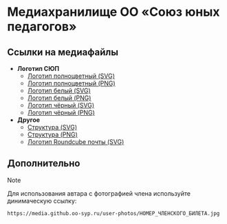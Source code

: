 # Медиахранилище ОО «Союз юных педагогов»

## Ссылки на медиафайлы
- **Логотип СЮП**
  - [Логотип полноцветный (SVG)](/logo/SYP-logo2025_color.svg)
  - [Логотип полноцветный (PNG)](/logo/SYP-logo2025_color.png)
  - [Логотип белый (SVG)](/logo/SYP-logo2025_white_update.svg)
  - [Логотип белый (PNG)](/logo/SYP-logo2025_white_update.png)
  - [Логотип чёрный (SVG)](/logo/SYP-logo2025_black.svg)
  - [Логотип чёрный (PNG)](/logo/SYP-logo2025_black.png)
- **Другое**
  - [Структура (SVG)](/other/SYP-structure-v3.svg)
  - [Структура (PNG)](/other/SYP-structure-v3@2x.png)
  - [Логотип Roundcube почты (SVG)](/other/SYP-roundcube2025_color.svg) 

## Дополнительно
> [!NOTE]
> Для использования автара с фотографией члена используйте динимаческую ссылку:
```
https://media.github.oo-syp.ru/user-photos/НОМЕР_ЧЛЕНСКОГО_БИЛЕТА.jpg
```
